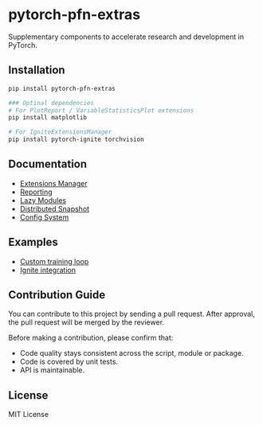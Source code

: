 # pytorch-pfn-extras

Supplementary components to accelerate research and development in PyTorch.

## Installation

```sh
pip install pytorch-pfn-extras

### Optinal dependencies
# For PlotReport / VariableStatisticsPlot extensions
pip install matplotlib

# For IgniteExtensionsManager
pip install pytorch-ignite torchvision
```

## Documentation

* [Extensions Manager](docs/extensions.md)
* [Reporting](docs/reporting.md)
* [Lazy Modules](docs/lazy.md)
* [Distributed Snapshot](docs/snapshot.md)
* [Config System](docs/config.md)

## Examples

* [Custom training loop](example/mnist.py)
* [Ignite integration](example/ignite-mnist.py)

## Contribution Guide

You can contribute to this project by sending a pull request.
After approval, the pull request will be merged by the reviewer.

Before making a contribution, please confirm that:

- Code quality stays consistent across the script, module or package.
- Code is covered by unit tests.
- API is maintainable.

## License

MIT License
